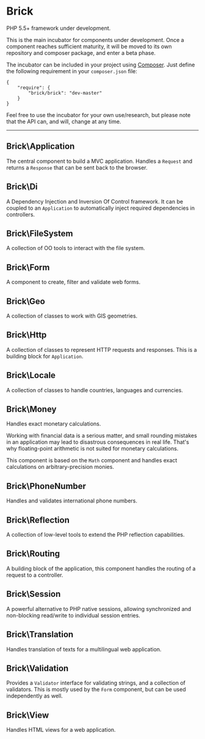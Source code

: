 Brick
=====

PHP 5.5+ framework under development.

This is the main incubator for components under development.
Once a component reaches sufficient maturity, it will be moved to its own repository and composer package, and enter a beta phase.

The incubator can be included in your project using [Composer](https://getcomposer.org/). Just define the following requirement in your `composer.json` file:

    {
        "require": {
            "brick/brick": "dev-master"
        }
    }

Feel free to use the incubator for your own use/research, but please note that the API can, and will, change at any time.

---

Brick\Application
-----------------

The central component to build a MVC application. Handles a `Request` and returns a `Response` that can be sent back to the browser.

Brick\Di
--------

A Dependency Injection and Inversion Of Control framework.
It can be coupled to an `Application` to automatically inject required dependencies in controllers.

Brick\FileSystem
----------------

A collection of OO tools to interact with the file system.

Brick\Form
----------

A component to create, filter and validate web forms.

Brick\Geo
---------

A collection of classes to work with GIS geometries.

Brick\Http
----------

A collection of classes to represent HTTP requests and responses. This is a building block for `Application`.

Brick\Locale
------------

A collection of classes to handle countries, languages and currencies.

Brick\Money
-----------

Handles exact monetary calculations.

Working with financial data is a serious matter, and small rounding mistakes in an application may lead to disastrous
consequences in real life. That's why floating-point arithmetic is not suited for monetary calculations.

This component is based on the `Math` component and handles exact calculations on arbitrary-precision monies.

Brick\PhoneNumber
-----------------

Handles and validates international phone numbers.

Brick\Reflection
----------------

A collection of low-level tools to extend the PHP reflection capabilities.

Brick\Routing
-------------

A building block of the application, this component handles the routing of a request to a controller.

Brick\Session
-------------

A powerful alternative to PHP native sessions, allowing synchronized and non-blocking read/write to individual session entries.

Brick\Translation
-----------------

Handles translation of texts for a multilingual web application.

Brick\Validation
----------------

Provides a `Validator` interface for validating strings, and a collection of validators. This is mostly used by the `Form` component, but can be used independently as well.

Brick\View
----------

Handles HTML views for a web application.
